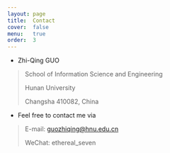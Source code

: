 ```yaml
---
layout: page
title:  Contact
cover:  false
menu:   true
order:  3
---
```

* Zhi-Qing GUO
> School of Information Science and Engineering
> 
> Hunan University
> 
> Changsha 410082, China

* Feel free to contact me via
> E-mail: guozhiqing@hnu.edu.cn
> 
> WeChat: ethereal_seven

